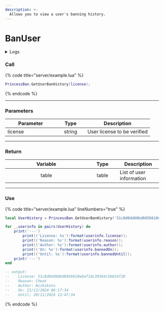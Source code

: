 ```yaml
---
description: >-
  Allows you to view a user's banning history.
---
```


# BanUser

<details>
  <summary>Logs</summary>

  Added in **v1.0**
</details>

### Call

{% code title="server/example.lua" %}
```lua
PrincessBan.GetUserBanHistory(license);
```
{% endcode %}

---

### Parameters

<table>
  <thead>
    <tr>
      <th width="151" align="center">Parameter</th>
      <th width="79" align="center">Type</th>
      <th align="center">Description</th>
    </tr>
  </thead>
  <tbody>
    <tr>
      <td>license</td>
      <td align="center">string</td>
      <td>User license to be verified</td>
    </tr>
  </tbody>
</table>

---

### Return

<table>
  <thead>
    <tr>
      <th width="254" align="center">Variable</th>
      <th width="82" align="center">Type</th>
      <th align="center">Description</th>
    </tr>
  </thead>
  <tbody>
    <tr>
      <td align="center">table</td>
      <td align="center">table</td>
      <td>List of user information</td>
    </tr>
  </tbody>
</table>

---

### Use

{% code title="server/example.lua" lineNumbers="true" %}
```lua
local UserHistory = PrincessBan.GetUserBanHistory('51c8d0dd60bd6056610e6af1dc39364c5b014f20');

for _,userinfo in pairs(UserHistory) do
    print('---')
        print(('License: %s'):format(userinfo.license));
        print(('Reason: %s'):format(userinfo.reason));
        print(('Author: %s'):format(userinfo.author));
        print(('On: %s'):format(userinfo.bannedOn));
        print(('Until: %s'):format(userinfo.bannedUntil));
    print('---')
end

-- output:
--    License: 51c8d0dd60bd6056610e6af1dc39364c5b014f20
--    Reason: Cheat
--    Author: Nishikoto
--    On: 21/12/2024 00:17:34
--    Until: 20/11/2024 13:47:34
```
{% endcode %}